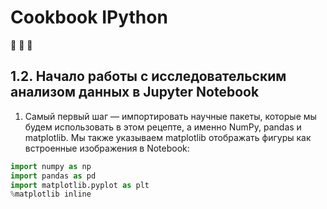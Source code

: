 # Cookbook IPython
:hammer: :blue_book: :green_apple:
## 1.2. Начало работы с исследовательским анализом данных в Jupyter Notebook
1.  Самый первый шаг — импортировать научные пакеты, которые мы будем использовать в этом рецепте, а именно NumPy, pandas и matplotlib. Мы также указываем matplotlib отображать фигуры как встроенные изображения в Notebook:
```python
import numpy as np
import pandas as pd
import matplotlib.pyplot as plt
%matplotlib inline
```
